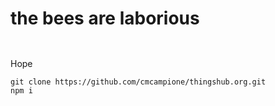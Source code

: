 # the bees are laborious

## ![]()

Hope
```
git clone https://github.com/cmcampione/thingshub.org.git
npm i
```


